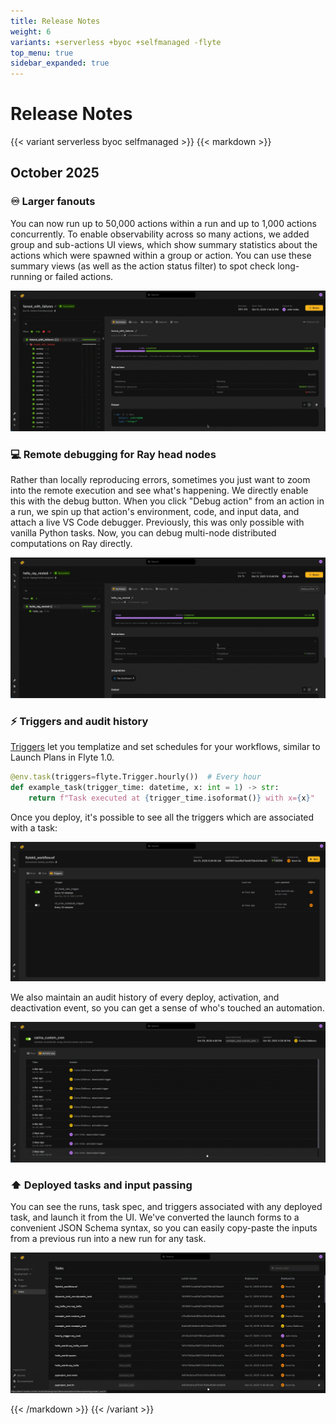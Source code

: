 ```yaml
---
title: Release Notes
weight: 6
variants: +serverless +byoc +selfmanaged -flyte
top_menu: true
sidebar_expanded: true
---
```


# Release Notes

{{< variant serverless byoc selfmanaged >}}
{{< markdown >}}

## October 2025

### :infinity: Larger fanouts
You can now run up to 50,000 actions within a run and up to 1,000 actions concurrently. 
To enable observability across so many actions, we added group and sub-actions UI views, which show summary statistics about the actions which were spawned within a group or action.
You can use these summary views (as well as the action status filter) to spot check long-running or failed actions.

![50k Fanout Visualization](https://raw.githubusercontent.com/unionai/unionai-docs-static/refs/heads/main/images/release-notes/2025-10_50k_fanout.gif)

### :computer: Remote debugging for Ray head nodes
Rather than locally reproducing errors, sometimes you just want to zoom into the remote execution and see what's happening.
We directly enable this with the debug button.
When you click "Debug action" from an action in a run, we spin up that action's environment, code, and input data, and attach a live VS Code debugger.
Previously, this was only possible with vanilla Python tasks.
Now, you can debug multi-node distributed computations on Ray directly.

![Debugging Ray Head Node](https://raw.githubusercontent.com/unionai/unionai-docs-static/refs/heads/main/images/release-notes/2025-10_ray_head_debug.gif)

### :zap: Triggers and audit history
[Triggers](../user-guide/task-configuration/triggers.md) let you templatize and set schedules for your workflows, similar to Launch Plans in Flyte 1.0.

```python
@env.task(triggers=flyte.Trigger.hourly())  # Every hour
def example_task(trigger_time: datetime, x: int = 1) -> str:
    return f"Task executed at {trigger_time.isoformat()} with x={x}"
```

Once you deploy, it's possible to see all the triggers which are associated with a task:

![Triggers for a Task](https://raw.githubusercontent.com/unionai/unionai-docs-static/refs/heads/main/images/release-notes/2025-10_triggers_for_task.png)

We also maintain an audit history of every deploy, activation, and deactivation event, so you can get a sense of who's touched an automation.

![Triggers Activity Log](https://raw.githubusercontent.com/unionai/unionai-docs-static/refs/heads/main/images/release-notes/2025-10_trigger_activity_log.gif)

### :arrow_up: Deployed tasks and input passing

You can see the runs, task spec, and triggers associated with any deployed task, and launch it from the UI. We've converted the launch forms to a convenient JSON Schema syntax, so you can easily copy-paste the inputs from a previous run into a new run for any task.

![Deployed Tasks and Input Passing](https://raw.githubusercontent.com/unionai/unionai-docs-static/refs/heads/main/images/release-notes/2025-10_tasks_and_input_passing.gif)

{{< /markdown >}}
{{< /variant >}}